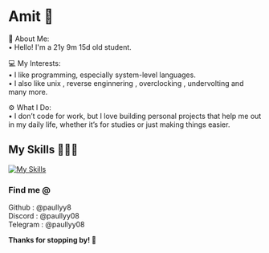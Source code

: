 # Amit 🌻

👤 About Me:  
• Hello! I'm a 21y 9m 15d old student.

💻 My Interests:  
• I like programming, especially system-level languages. <br>
• I also like unix , reverse enginnering , overclocking , undervolting and many more.

⚙️ What I Do:  
• I don’t code for work, but I love building personal projects that help me out in my daily life, whether it’s for studies or just making things easier.

## My Skills 👨🏻‍💻
[![My Skills](https://skillicons.dev/icons?i=c,python,js,html,css)](https://skillicons.dev)

### Find me @
Github    : @paullyy8 <br>
Discord   : @paullyy08 <br>
Telegram  : @paullyy08

**Thanks for stopping by! 👋**
